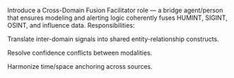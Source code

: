 Introduce a Cross-Domain Fusion Facilitator role — a bridge agent/person that ensures modeling and alerting logic coherently fuses HUMINT, SIGINT, OSINT, and influence data. Responsibilities:

Translate inter-domain signals into shared entity-relationship constructs.

Resolve confidence conflicts between modalities.

Harmonize time/space anchoring across sources.
